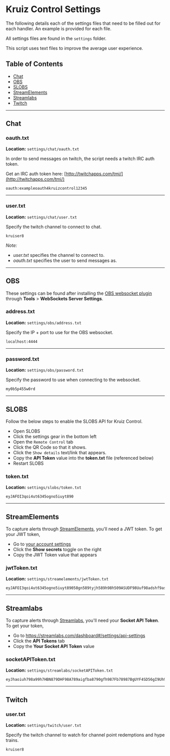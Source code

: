 # Kruiz Control Settings

The following details each of the settings files that need to be filled out for each handler. An example is provided for each file.

All settings files are found in the `settings` folder.

This script uses text files to improve the average user experience.

## Table of Contents

- [Chat](#chat)
- [OBS](#obs)
- [SLOBS](#slobs)
- [StreamElements](#streamelements)
- [Streamlabs](#streamlabs)
- [Twitch](#twitch)

***

## Chat

### oauth.txt
**Location:** `settings/chat/oauth.txt`

In order to send messages on twitch, the script needs a twitch IRC auth token.

Get an IRC auth token here: [http://twitchapps.com/tmi/](http://twitchapps.com/tmi/)
```
oauth:exampleoauth4kruizcontrol12345
```

***

### user.txt
**Location:** `settings/chat/user.txt`

Specify the twitch channel to connect to chat.
```
kruiser8
```

*Note:*
- _user.txt_ specifies the channel to connect to.
- _oauth.txt_ specifies the user to send messages as.

***

## OBS
These settings can be found after installing the [OBS websocket plugin](https://github.com/Palakis/obs-websocket/releases) through **Tools** > **WebSockets Server Settings**.

### address.txt
**Location:** `settings/obs/address.txt`

Specify the IP + port to use for the OBS websocket.
```
localhost:4444
```

***

### password.txt
**Location:** `settings/obs/password.txt`

Specify the password to use when connecting to the websocket.
```
my0b5p455w0rd
```

***

## SLOBS
Follow the below steps to enable the SLOBS API for Kruiz Control.
- Open SLOBS
- Click the settings gear in the bottom left
- Open the `Remote Control` tab
- Click the QR Code so that it shows.
- Click the `Show details` text/link that appears.
- Copy the **API Token** value into the **token.txt** file (referenced below)
- Restart SLOBS

### token.txt
**Location:** `settings/slobs/token.txt`

```
eyJAFOI3qoi4ut6345ogno5iuyt890
```

***

## StreamElements
To capture alerts through [StreamElements](https://streamelements.com/), you'll need a JWT token. To get your JWT token,
- Go to [your account settings](https://streamelements.com/dashboard/account/channels)
- Click the **Show secrets** toggle on the right
- Copy the JWT Token value that appears

### jwtToken.txt
**Location:** `settings/streamelements/jwtToken.txt`

```
eyJAFOI3qoi4ut6345ogno5iuyt89058gn589tyjh589h98h509ASUDF98Uuf98adshf9asfha89hga9hg9H8HA98HG98DAH98ADH8HG98ha989a9H9HG98DHh9DSHG89shg98h89DH98hh8H98gsdhg9D8SHD89GH9dshg89DSHG98HFSFNLJKFH98HNSDINVC98DSHGFw08hwewf
```

***

## Streamlabs
To capture alerts through [Streamlabs](https://streamlabs.com/), you'll need your **Socket API Token**. To get your token,

- Go to https://streamlabs.com/dashboard#/settings/api-settings
- Click the **API Tokens** tab
- Copy the **Your Socket API Token** value

### socketAPIToken.txt
**Location:** `settings/streamlabs/socketAPIToken.txt`

```
eyJhaoiuh798a99h7HBN879DHF98A789aigfba8790gfh987Fb78987BgUYF4SD56gI9Uh98786rf7tVBg97Gf56dxCilbh8OYf6r5SDX6cuyoIB97768FD76d546SD6iGVBUIb9i980YH897676f8FiUB9OIu8g78D6d5BiIU
```

***

## Twitch

### user.txt
**Location:** `settings/twitch/user.txt`

Specify the twitch channel to watch for channel point redemptions and hype trains.
```
kruiser8
```
